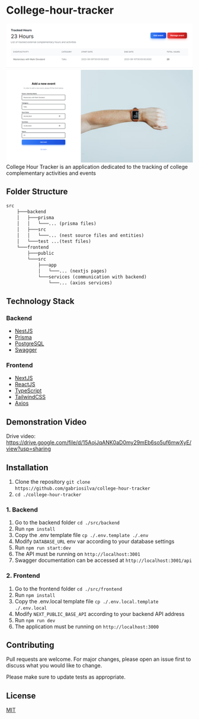 # College-hour-tracker
![List of events screen](docs/img/home.png)
![Add new events screen](docs/img/add.png)
College Hour Tracker is an application dedicated to the tracking of college complementary activities and events

## Folder Structure
```
src
    ├───backend
    │   ├───prisma
    │   │   └───... (prisma files)
    │   ├───src
    │   │   └───... (nest source files and entities)
    │   └───test ...(test files)
    └───frontend
        ├───public
        └───src
            ├───app
            │   └───... (nextjs pages)
            └───services (communication with backend)
                └───... (axios services)
```

## Technology Stack
### Backend
- [NestJS](https://nestjs.com/)
- [Prisma](https://www.prisma.io/)
- [PostgreSQL](https://www.postgresql.org/)
- [Swagger](https://swagger.io/)

### Frontend
- [NextJS](https://nextjs.org/)
- [ReactJS](https://reactjs.org/)
- [TypeScript](https://www.typescriptlang.org/)
- [TailwindCSS](https://tailwindcss.com/)
- [Axios](https://axios-http.com/)

## Demonstration Video
Drive video: https://drive.google.com/file/d/15AojJqANK0aD0my29mEb6so5uf6mwXyE/view?usp=sharing

## Installation
1. Clone the repository `git clone https://github.com/gabriosilva/college-hour-tracker`
2. `cd ./college-hour-tracker`

### 1. Backend

1. Go to the backend folder `cd ./src/backend`
2. Run `npm install`
3. Copy the .env template file `cp ./.env.template ./.env`
4. Modify `DATABASE_URL` env var according to your database settings
5. Run `npm run start:dev`
6. The API must be running on `http://localhost:3001`
7. Swagger documentation can be accessed at `http://localhost:3001/api`

### 2. Frontend

1. Go to the frontend folder `cd ./src/frontend`
2. Run `npm install`
3. Copy the .env.local template file `cp ./.env.local.template ./.env.local`
4. Modify `NEXT_PUBLIC_BASE_API` according to your backend API address
5. Run `npm run dev`
6. The application must be running on `http://localhost:3000`
####

## Contributing

Pull requests are welcome. For major changes, please open an issue first
to discuss what you would like to change.

Please make sure to update tests as appropriate.

## License

[MIT](https://choosealicense.com/licenses/mit/)